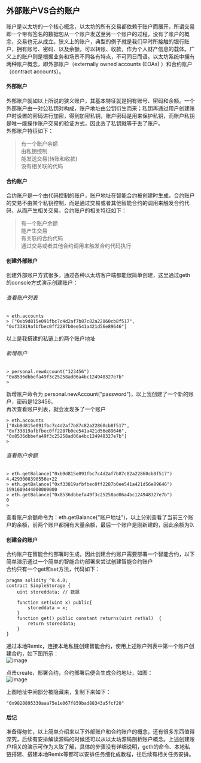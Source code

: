
## 外部账户VS合约账户
账户是以太坊的一个核心概念，以太坊的所有交易都依赖于账户而展开，所谓交易即一个带有签名的数据包从一个账户发送至另一个账户的过程，没有了账户的概念，交易也无从成立。狭义上的账户，典型的例子就是我们平时所接触的银行账户，拥有账号、密码、以及余额，可以转账、收款，作为个人财产信息的载体。广义上的账户则是根据业务和场景不同各有特点，不可同日而语。以太坊系统中拥有两种账户概念，即外部账户（externally owned accounts (EOAs) ）和合约账户（contract accounts）。

#### 外部账户
外部账户就如以上所说的狭义账户，其基本特征就是拥有账号、密码和余额。一个外部账户由一对公私钥对构成，账户地址由公钥衍生而来；私钥再通过用户创建账户时设置的密码进行加密，得到加密私钥，账户密码是用来保护私钥，而账户私钥是唯一能操作账户交易的验证方式，因此丢了私钥就等于丢了账户。      
外部账户特征如下：  
> 有一个账户余额  
> 由私钥控制    
> 能发送交易(转账和收款)   
> 没有相关联的代码

#### 合约账户   
合约账户是一个由代码控制的账户，账户地址在智能合约被创建时生成，合约账户的交易不由某个私钥控制，而是通过交易或者其他智能合约的调用来触发合约代码，从而产生相关交易。合约账户的相关特征如下：    
> 有一个账户余额    
> 能产生交易    
> 有关联的合约代码  
> 通过交易或者其他合约调用来触发合约代码执行    

#### 创建外部账户
创建外部账户方式很多，通过各种以太坊客户端都能很简单创建，这里通过geth的console方式演示创建账户：

###### 查看账户列表 
     
    > eth.accounts  
    > ["0xb9d815e091fbc7c4d2af7b87c82a22860cb8f517", "0xf33819afbfbec0ff2287b0ee541a421d56e89646"]
以上是我搭建的私链上的两个账户地址

###### 新增账户

    > personal.newAccount("123456")
    "0x8536dbbefa49f3c25258ad06a4bc124948327e7b"
    > 
新增账户命令为  personal.newAccount("password")，以上我创建了一个新的账户，密码是123456。  
再次查看账户列表，就会发现多了一个账户

    > eth.accounts  
    ["0xb9d815e091fbc7c4d2af7b87c82a22860cb8f517", "0xf33819afbfbec0ff2287b0ee541a421d56e89646", "0x8536dbbefa49f3c25258ad06a4bc124948327e7b"]
    > 

###### 查看账户余额

    > eth.getBalance("0xb9d815e091fbc7c4d2af7b87c82a22860cb8f517")
    4.4293008390556e+22
    > eth.getBalance("0xf33819afbfbec0ff2287b0ee541a421d56e89646")
    1991609444000000000
    > eth.getBalance("0x8536dbbefa49f3c25258ad06a4bc124948327e7b")
    0
    > 
查看账户余额命令为：eth.getBalance("账户地址")，以上分别查看了当前三个账户的余额，前两个账户都拥有大量余额，最后一个账户是刚新建的，因此余额为0.


#### 创建合约账户
合约账户在智能合约部署时生成，因此创建合约账户需要部署一个智能合约，以下简单演示通过一个简单的智能合约部署来尝试创建智能合约账户    
合约只有一个get和set方法，代码如下：

```
pragma solidity ^0.4.0;
contract SimpleStorage {
    uint storeddata; // 数据
    
    function set(uint x) public{
        storeddata = x;
    }
    function get() public constant returns(uint retVal)  {
        return storeddata;
    }
}
```

通过本地Remix，连接本地私链创建智能合约，使用上述账户列表中第一个账户创建合约，如下图所示：    
![image](https://github.com/dabaizi/taste-of-ethereum/blob/dev/images/2018/03/25/1521521987733.jpg)


点击create，部署合约，合约部署后便会生成合约地址，如图：    
![image](https://github.com/dabaizi/taste-of-ethereum/blob/dev/images/2018/03/25/1531521988096.jpg)

上图地址中间部分被隐藏来，复制下来如下：

    "0x9820895330aaa75e1e067f859bad88343a5fcf20"


#### 后记
准备得匆忙，以上简单介绍来以下外部账户和合约账户的概念，还有很多东西值得深究，后续有安排解读源码的时候还可以从以太坊源码剖析账户概念。上述创建账户相关的演示可作为大致了解，具体的步骤没有详细说明，geth的命令、本地私链搭建、搭建本地Remix等都可以安排任务细化成教程，往后续有相关任务安排。
